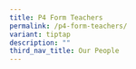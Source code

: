 ```yaml
---
title: P4 Form Teachers
permalink: /p4-form-teachers/
variant: tiptap
description: ""
third_nav_title: Our People
---
```

